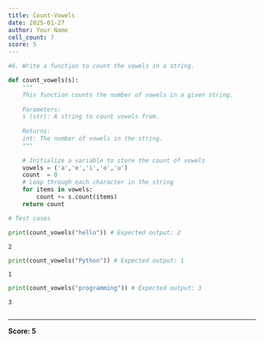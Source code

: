 ```yaml
---
title: Count-Vowels
date: 2025-01-27
author: Your Name
cell_count: 7
score: 5
---
```


```python
#6. Write a function to count the vowels in a string.
```


```python
def count_vowels(s):
    """
    This function counts the number of vowels in a given string.
    
    Parameters:
    s (str): A string to count vowels from.
    
    Returns:
    int: The number of vowels in the string.
    """
    
    # Initialize a variable to store the count of vowels
    vowels = ('a','e','i','o','u')
    count  = 0
    # Loop through each character in the string
    for items in vowels:
        count += s.count(items)
    return count
```


```python
# Test cases
```


```python
print(count_vowels("hello")) # Expected output: 2
```

    2



```python
print(count_vowels("Python")) # Expected output: 1
```

    1



```python
print(count_vowels("programming")) # Expected output: 3
```

    3



```python

```


---
**Score: 5**
